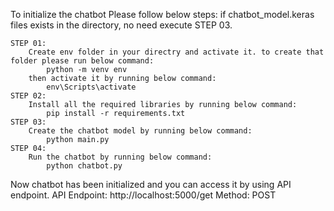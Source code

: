 To initialize the chatbot Please follow below steps:
if chatbot_model.keras files exists in the directory, no need execute STEP 03.

    STEP 01:
        Create env folder in your directry and activate it. to create that folder please run below command:
            python -m venv env
        then activate it by running below command:
            env\Scripts\activate
    STEP 02:
        Install all the required libraries by running below command:
            pip install -r requirements.txt
    STEP 03:
        Create the chatbot model by running below command:
            python main.py
    STEP 04:
        Run the chatbot by running below command:
            python chatbot.py

Now chatbot has been initialized and you can access it by using API endpoint.
    API Endpoint: http://localhost:5000/get
    Method: POST